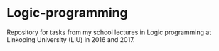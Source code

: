 # Logic-programming
Repository for tasks from my school lectures in Logic programming at Linkoping University (LIU) in 2016 and 2017.

